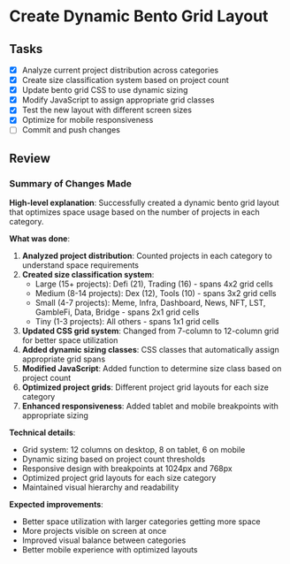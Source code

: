 # Create Dynamic Bento Grid Layout

## Tasks
- [x] Analyze current project distribution across categories
- [x] Create size classification system based on project count
- [x] Update bento grid CSS to use dynamic sizing
- [x] Modify JavaScript to assign appropriate grid classes
- [x] Test the new layout with different screen sizes
- [x] Optimize for mobile responsiveness
- [ ] Commit and push changes

## Review

### Summary of Changes Made

**High-level explanation**: Successfully created a dynamic bento grid layout that optimizes space usage based on the number of projects in each category.

**What was done**:
1. **Analyzed project distribution**: Counted projects in each category to understand space requirements
2. **Created size classification system**:
   - Large (15+ projects): Defi (21), Trading (16) - spans 4x2 grid cells
   - Medium (8-14 projects): Dex (12), Tools (10) - spans 3x2 grid cells
   - Small (4-7 projects): Meme, Infra, Dashboard, News, NFT, LST, GambleFi, Data, Bridge - spans 2x1 grid cells
   - Tiny (1-3 projects): All others - spans 1x1 grid cells
3. **Updated CSS grid system**: Changed from 7-column to 12-column grid for better space utilization
4. **Added dynamic sizing classes**: CSS classes that automatically assign appropriate grid spans
5. **Modified JavaScript**: Added function to determine size class based on project count
6. **Optimized project grids**: Different project grid layouts for each size category
7. **Enhanced responsiveness**: Added tablet and mobile breakpoints with appropriate sizing

**Technical details**:
- Grid system: 12 columns on desktop, 8 on tablet, 6 on mobile
- Dynamic sizing based on project count thresholds
- Responsive design with breakpoints at 1024px and 768px
- Optimized project grid layouts for each size category
- Maintained visual hierarchy and readability

**Expected improvements**:
- Better space utilization with larger categories getting more space
- More projects visible on screen at once
- Improved visual balance between categories
- Better mobile experience with optimized layouts
